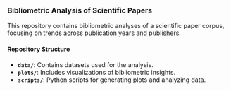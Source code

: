 ### Bibliometric Analysis of Scientific Papers

This repository contains bibliometric analyses of a scientific paper corpus, focusing on trends across publication years and publishers.

#### Repository Structure

- **`data/`**: Contains datasets used for the analysis.
- **`plots/`**: Includes visualizations of bibliometric insights.
- **`scripts/`**: Python scripts for generating plots and analyzing data.

